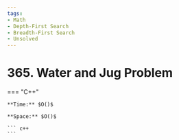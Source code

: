 ```yaml
---
tags:
- Math
- Depth-First Search
- Breadth-First Search
- Unsolved
---
```



# 365. Water and Jug Problem

=== "C++"

    **Time:** $O()$

    **Space:** $O()$

    ``` c++
    ```